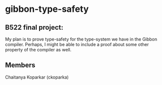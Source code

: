 # gibbon-type-safety

## B522 final project:

My plan is to prove type-safety for the type-system we have in the Gibbon compiler. Perhaps, I might be able to include a proof about some other property of the compiler as well.

## Members

Chaitanya Koparkar (ckoparka)

